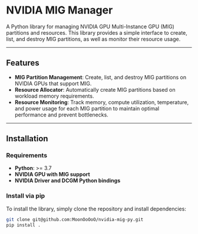 # NVIDIA MIG Manager

A Python library for managing NVIDIA GPU Multi-Instance GPU (MIG) partitions and resources. This library provides a simple interface to create, list, and destroy MIG partitions, as well as monitor their resource usage. 

---

## Features

- **MIG Partition Management**: Create, list, and destroy MIG partitions on NVIDIA GPUs that support MIG.
- **Resource Allocator**: Automatically create MIG partitions based on workload memory requirements.
- **Resource Monitoring**: Track memory, compute utilization, temperature, and power usage for each MIG partition to maintain optimal performance and prevent bottlenecks.

---

## Installation

### Requirements

- **Python**: >= 3.7
- **NVIDIA GPU with MIG support**
- **NVIDIA Driver and DCGM Python bindings**

### Install via pip

To install the library, simply clone the repository and install dependencies:

```bash
git clone git@github.com:MoonOoOoO/nvidia-mig-py.git
pip install .
```
